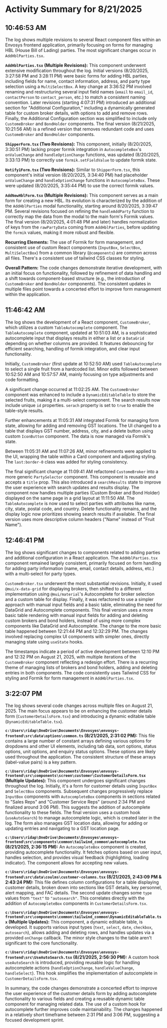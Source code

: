 # Activity Summary for 8/21/2025

## 10:46:53 AM
The log shows multiple revisions to several React component files within an Envosys frontend application, primarily focusing on forms for managing HBL (House Bill of Lading) parties.  The most significant changes occur in `AddHblParties.tsx`.

**`AddHblParties.tsx` (Multiple Revisions):** This component underwent extensive modification throughout the log.  Initial versions (8/20/2025, 3:27:58 PM and 3:28:11 PM) were basic forms for adding HBL parties, including fields for name, contact information, address, and party type selection using a `MultiSelectBox`. A key change at 3:36:52 PM involved renaming and restructuring several input field names (`email` to `email_id`, `contactPerson` to `contact_person`, etc.) to match a consistent naming convention.  Later revisions (starting 4:07:31 PM) introduced an additional section for "Additional Configuration,"  including a dynamically generated table for custom broker details, with options to add and remove rows.  Finally, the Additional Configuration section was simplified to include only `CustomeBroker` and `BondHolder` components. The final version (8/21/2025, 10:21:56 AM) is a refined version that removes redundant code and uses `CustomeBroker` and `BondHolder` components.


**`ShipperForm.tsx` (Two Revisions):**  This component, initially (8/20/2025, 3:30:51 PM) lacking proper formik integration in `AutocompleteBox`'s `onValueChange` and `handleOptionChange` functions,  was updated (8/20/2025, 3:33:13 PM) to correctly use `formik.setFieldValue` to update formik state.

**`Notify1Form.tsx` (Two Revisions):** Similar to `ShipperForm.tsx`, this component's initial version (8/20/2025, 3:34:40 PM) had placeholder `onValueChange` and `handleOptionChange` functions in `AutocompleteBox`.  These were updated (8/20/2025, 3:35:44 PM) to use the correct formik values.

**`AddNewHblForm.tsx` (Multiple Revisions):** This component serves as a main form for creating a new HBL.  Its evolution is characterized by the addition of the `AddHblParties` modal functionality, starting around 8/20/2025, 3:39:47 PM.  Several revisions focused on refining the `handleAddParty` function to correctly map the data from the modal to the main form's Formik values.  The final version (8/20/2025, 4:01:48 PM and later) handles normalization of keys from the `rawPartyData` coming from `AddHblParties`, before updating the `formik` values, making it more robust and flexible.


**Recurring Elements:** The use of Formik for form management, and consistent use of custom React components (`InputBox`, `SelectBox`, `MultiSelectBox`) from a common library (`@components`) are common across all files.  There's a consistent use of tailwind CSS classes for styling.


**Overall Pattern:** The code changes demonstrate iterative development, with an initial focus on functionality, followed by refinement of data handling and a shift towards component-based structure (e.g., the introduction of `CustomeBroker` and `BondHolder` components).  The consistent updates in multiple files point towards a concerted effort to improve form management within the application.


## 11:46:42 AM
The log shows the development of a React component, `CustomeBroker`, which utilizes a custom `TableAutocomplete` component.  The `TableAutocomplete` component, updated at 10:51:03 AM, is a sophisticated autocomplete input that displays results in either a list or a `DataGrid` depending on whether columns are provided. It features debouncing for efficient searching, handling of formik integration, and clear input functionality.

Initially, `CustomeBroker` (first update at 10:52:50 AM) used `TableAutocomplete` to select a single fruit from a hardcoded list.  Minor edits followed between 10:52:50 AM and 10:57:57 AM, mainly focusing on type adjustments and code formatting.

A significant change occurred at 11:02:25 AM. The `CustomeBroker` component was enhanced to include a `DynamicEditableTable` to store the selected fruits, making it a multi-select component. The search results now include unique `id` properties.  `serach` property is set to `true` to enable the table-style results.

Further enhancements at 11:05:31 AM integrated Formik for managing form state, allowing for adding and removing GST locations.  The UI changed to a table that displays GST number, address, city, and a delete button using custom `IconButton` component.  The data is now managed via Formik's state.

Between 11:05:31 AM and 11:07:26 AM, minor refinements were applied to the UI, wrapping the table within a Card component and adjusting styling.  The `last:border-0` class was added for styling consistency.

The final significant change at 11:09:41 AM  refactored `CustomeBroker` into a more generic `PartySelector` component.  This component is reusable and accepts a `title` prop.  This also introduced a `searchResults` state to improve the user experience with search updates and results display. The component now handles multiple parties (Custom Broker and Bond Holder) displayed on the same page in a grid layout at 11:11:50 AM.  The `TableAutocomplete` is now used to select parties with attributes like name, city, state, postal code, and country.  Delete functionality remains, and the display logic now prioritizes showing search results if available. The final version uses more descriptive column headers ("Name" instead of "Fruit Name").


## 12:46:41 PM
The log shows significant changes to components related to adding parties and additional configuration in a React application.  The `AddHblParties.tsx` component remained largely consistent, primarily focused on form handling for adding party information (name, email, contact details, address, etc.) with a multi-select for party types.

`CustomeBroker.tsx` underwent the most substantial revisions.  Initially, it used `@mui/x-data-grid` for displaying brokers, then shifted to a different implementation using `@mui/material`'s Autocomplete for broker selection and a custom table for display.  Finally, it was refactored to use a simpler approach with manual input fields and a basic table, eliminating the need for DataGrid and Autocomplete components.  This final version uses a more basic table rendering  with manual input fields for adding and deleting custom brokers and bond holders, instead of using more complex components like DataGrid and Autocomplete. The change to the more basic table happened between 12:21:44 PM and 12:32:29 PM.  The changes involved replacing complex UI components with simpler ones, directly managing state using `useState` hooks.

The timestamps indicate a period of active development between 12:10 PM and 12:32 PM on August 21, 2025, with multiple iterations of the `CustomeBroker` component reflecting a redesign effort.  There is a recurring theme of managing lists of brokers and bond holders, adding and deleting entries in both components.  The code consistently uses Tailwind CSS for styling and Formik for form management in `AddHblParties.tsx`.


## 3:22:07 PM
The log shows several code changes across multiple files on August 21, 2025.  The main focus appears to be on enhancing the customer details form (`CustomerDetailsForm.tsx`) and introducing a dynamic editable table (`DynamicEditableTable.tsx`).

**`c:\Users\ridap\OneDrive\Documents\Envosyes\envosys-frontend\src\data\options\common.ts` (8/21/2025, 2:31:02 PM):** This file contains a large number of constant arrays defining various options for dropdowns and other UI elements,  including tab data, sort options, status options, unit options, and enquiry status options.  These options are likely used throughout the application.  The consistent structure of these arrays (label-value pairs) is a key pattern.

**`c:\Users\ridap\OneDrive\Documents\Envosyes\envosys-frontend\src\components\screen\customer\CustomerDetailsForm.tsx` (Multiple Updates):** This component undergoes significant changes throughout the log.  Initially, it's a form for customer details using `InputBox` and `SelectBox` components.  Subsequent changes progressively replace  `InputBox` components with `AutocompleteBox` components in sections related to "Sales Reps" and "Customer Service Reps" (around 2:34 PM and finalized around 3:06 PM). This suggests the addition of autocomplete functionality to these fields.  The final version uses a custom hook (`useAutoSearch`) to manage autocomplete logic, which is created later in the log.  The form also manages GST location data, allowing for adding or updating entries and navigating to a GST location page.

**`c:\Users\ridap\OneDrive\Documents\Envosyes\envosys-frontend\src\components\common\tailwind_common\autocomplete.tsx` (8/21/2025, 2:36:15 PM):** An `AutocompleteBox` component is created, providing autocomplete functionality. It fetches options based on user input, handles selection, and provides visual feedback (highlighting, loading indicator).  The component allows for accepting new values.

**`c:\Users\ridap\OneDrive\Documents\Envosyes\envosys-frontend\src\data\coulms\customer-columns.tsx` (8/21/2025, 2:43:09 PM & 2:43:24 PM):** This file defines column configurations for a table displaying customer details, broken down into sections like GST details, key personnel, alert mapping, and FAC details. The second update changes some `type` values from `"text"` to `"autosearch"`. This correlates directly with the addition of `AutocompleteBox` components in `CustomerDetailsForm.tsx`.

**`c:\Users\ridap\OneDrive\Documents\Envosyes\envosys-frontend\src\components\common\tailwind_common\DynamicEditableTable.tsx` (Multiple Updates):** This component, a dynamic editable table, is developed. It supports various input types (`text`, `select`, `date`, `checkbox`, `autosearch`), allows adding and deleting rows, and handles updates via a provided `onChange` callback. The minor style changes to the table aren't significant to the core functionality.


**`c:\Users\ridap\OneDrive\Documents\Envosyes\envosys-frontend\src\UseAutoSearch.tsx` (8/21/2025, 2:56:30 PM):**  A custom hook `useAutoSearch` is introduced, providing reusable logic for handling autocomplete actions (`handleOptionChange`, `handleValueChange`, `handleSelect`). This hook simplifies the implementation of autocomplete in `CustomerDetailsForm.tsx`.

In summary, the code changes demonstrate a concerted effort to improve the user experience of the customer details form by adding autocomplete functionality to various fields and creating a reusable dynamic table component for managing related data. The use of a custom hook for autocomplete further improves code maintainability. The changes happened in a relatively short timeframe between 2:31 PM and 3:06 PM, suggesting a focused development sprint.
